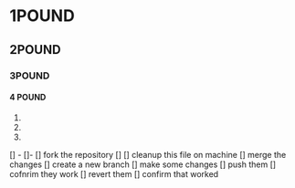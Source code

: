 # 1POUND
## 2POUND
### 3POUND
#### 4 POUND

1. 
2. 
3. 

[] - 
[]-
[] fork the repository
[] 
[] cleanup this file on machine
[] merge the changes
[] create a new branch 
[] make some changes
[] push them
[] cofnrim they work
[] revert them
[] confirm that worked

